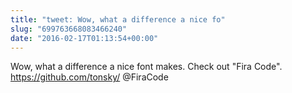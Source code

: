 ```yaml
---
title: "tweet: Wow, what a difference a nice fo"
slug: "699763668083466240"
date: "2016-02-17T01:13:54+00:00"
---
```

Wow, what a difference a nice font makes. Check out "Fira Code". https://github.com/tonsky/ @FiraCode